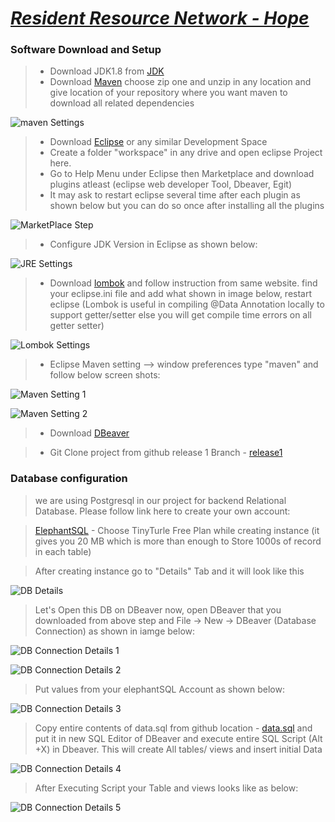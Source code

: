 # <ins>*Resident Resource Network - Hope* </ins>

### Software Download and Setup

> - Download JDK1.8 from [JDK](https://www.oracle.com/java/technologies/javase/javase-jdk8-downloads.html)
> - Download [Maven](https://maven.apache.org/download.cgi#) choose zip one and unzip in any location and give location of your repository where you want maven to download all related dependencies

 ![maven Settings](https://github.com/FFGResidentResource/hope/tree/Release1/src/main/resources/public/images/project_setup/mavenSettings.png)
 
> - Download [Eclipse](https://www.eclipse.org/downloads/) or any similar Development Space
> - Create a folder "workspace" in any drive and open eclipse Project here.
> - Go to Help Menu under Eclipse then Marketplace and download plugins atleast (eclipse web developer Tool, Dbeaver, Egit)
> - It may ask to restart eclipse several time after each plugin as shown below but you can do so once after installing all the plugins

 ![MarketPlace Step](https://github.com/FFGResidentResource/hope/tree/Release1/src/main/resources/public/images/project_setup/EclipsePlugins.png)

> - Configure JDK Version in Eclipse as shown below:
 
 ![JRE Settings](https://github.com/FFGResidentResource/hope/tree/Release1/src/main/resources/public/images/project_setup/JDK-Setting.png)

> - Download [lombok](https://projectlombok.org/download) and follow instruction from same website. find your eclipse.ini file and add what shown in image below, restart eclipse (Lombok is useful in compiling @Data Annotation locally to support getter/setter else you will get compile time errors on all getter setter)
 
 ![Lombok Settings](https://github.com/FFGResidentResource/hope/tree/Release1/src/main/resources/public/images/project_setup/lombok-Setting.png)
 
> - Eclipse Maven setting --> window preferences type "maven" and follow below screen shots:

 ![Maven Setting 1](https://github.com/FFGResidentResource/hope/tree/Release1/src/main/resources/public/images/project_setup/eclipse-maven-setting.png)

 ![Maven Setting 2](https://github.com/FFGResidentResource/hope/tree/Release1/src/main/resources/public/images/project_setup/eclipse-maven-setting2.png)
 
> - Download [DBeaver](https://dbeaver.io/download/)

> - Git Clone project from github release 1 Branch - [release1](https://github.com/FFGResidentResource/hope.git)

### Database configuration

> we are using Postgresql in our project for backend Relational Database. Please follow link here to create your own account:

> [ElephantSQL](https://www.elephantsql.com/) - Choose TinyTurle Free Plan while creating instance (it gives you 20 MB which is more than enough to Store 1000s of record in each table)
 
> After creating instance go to "Details" Tab and it will look like this

 ![DB Details](https://github.com/FFGResidentResource/hope/tree/Release1/src/main/resources/public/images/project_setup/ElephantSQL-DB-Example.png)
 
> Let's Open this DB on DBeaver now, open DBeaver that you downloaded from above step and File -> New -> DBeaver (Database Connection) as shown in iamge below:

 ![DB Connection Details 1](https://github.com/FFGResidentResource/hope/tree/Release1/src/main/resources/public/images/project_setup/dbeaver-conn-1.png)

 ![DB Connection Details 2](https://github.com/FFGResidentResource/hope/tree/Release1/src/main/resources/public/images/project_setup/dbeaver-conn-2.png)

> Put values from your elephantSQL Account as shown below:

 ![DB Connection Details 3](https://github.com/FFGResidentResource/hope/tree/Release1/src/main/resources/public/images/project_setup/dbeaver-conn-3.png) 
 
> Copy entire contents of data.sql from github location - [data.sql](https://github.com/FFGResidentResource/hope/blob/Release1/src/main/resources/data/data.sql) and put it in new SQL Editor of DBeaver and execute entire SQL Script (Alt +X) in Dbeaver. This will create All tables/ views and insert initial Data

 ![DB Connection Details 4](https://github.com/FFGResidentResource/hope/tree/Release1/src/main/resources/public/images/project_setup/dbeaver-conn-4.png) 
 
> After Executing Script your Table and views looks like as below:

 ![DB Connection Details 5](https://github.com/FFGResidentResource/hope/tree/Release1/src/main/resources/public/images/project_setup/dbeaver-conn-5.png) 
 